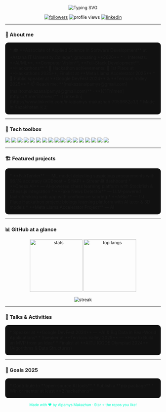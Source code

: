 <!--
⭐ GitHub Profile README for MakazhanAlpamys
-->

<p align="center">
  <img src="https://readme-typing-svg.herokuapp.com?size=26&duration=3800&color=00ffcc&center=true&vCenter=true&width=700&lines=Hi+there!+I'm+Alpamys+Makazhan+(@MakazhanAlpamys);Computer+Science+Student;AI+%26+Full-Stack+Developer;Welcome+to+my+GitHub+%F0%9F%91%8B" alt="Typing SVG" />
</p>

<p align="center">
  <a href="https://github.com/MakazhanAlpamys?tab=followers"><img src="https://img.shields.io/github/followers/MakazhanAlpamys?label=Followers&style=for-the-badge&color=0ff" alt="followers"></a>
  <img src="https://komarev.com/ghpvc/?username=MakazhanAlpamys&style=for-the-badge&color=0ff" alt="profile views"/>
  <a href="https://www.linkedin.com/in/alpamys-makazhan-7059682a3/"><img src="https://img.shields.io/badge/LinkedIn-Alpamys-00ffcc?style=for-the-badge" alt="linkedin"></a>
</p>

---

### 👋 About me

<div style="background-color:#111; padding:15px; border-radius:10px;">
* 🎓 **Associate of Applied Science in Software Development** at *Astana IT University College*, graduating **2026**  
* 💡 Interests: **AI/ML**, **Computer Vision**, **Full‑Stack Development**, **Hackathons**  
* 🚀 Hackathon achievements: 🥇 1st Place at **Hackathons 2025**, Finalist at **Meta Llama Accelerator 2025**  
* 🎤 Public speaker at **Google DevFest 2024** & **Terricon Valley 2025**  
* 📫 Reach me: **[makazanalpamys@gmail.com](mailto:makazanalpamys@gmail.com)** · **[@Th1men](https://t.me/Th1men)** · [LinkedIn](https://www.linkedin.com/in/alpamys-makazhan-7059682a3/)  
* Made in Kazakhstan 🇰🇿 
</div>

---

### 🧰 Tech toolbox

<p>
  <img src="https://img.shields.io/badge/Python-3776AB?logo=python&logoColor=white&style=for-the-badge"/>
  <img src="https://img.shields.io/badge/C%23-239120?logo=csharp&logoColor=white&style=for-the-badge"/>
  <img src="https://img.shields.io/badge/Java-007396?logo=java&logoColor=white&style=for-the-badge"/>
  <img src="https://img.shields.io/badge/JavaScript-F7DF1E?logo=javascript&logoColor=black&style=for-the-badge"/>
  <img src="https://img.shields.io/badge/TypeScript-3178C6?logo=typescript&logoColor=white&style=for-the-badge"/>
  <img src="https://img.shields.io/badge/Dart-0175C2?logo=dart&logoColor=white&style=for-the-badge"/>
  <img src="https://img.shields.io/badge/Flutter-02569B?logo=flutter&logoColor=white&style=for-the-badge"/>
  <img src="https://img.shields.io/badge/React-20232A?logo=react&logoColor=61DAFB&style=for-the-badge"/>
  <img src="https://img.shields.io/badge/Node.js-339933?logo=nodedotjs&logoColor=white&style=for-the-badge"/>
  <img src="https://img.shields.io/badge/PostgreSQL-4169E1?logo=postgresql&logoColor=white&style=for-the-badge"/>
  <img src="https://img.shields.io/badge/MongoDB-47A248?logo=mongodb&logoColor=white&style=for-the-badge"/>
  <img src="https://img.shields.io/badge/OpenCV-5C3EE8?logo=opencv&logoColor=white&style=for-the-badge"/>
  <img src="https://img.shields.io/badge/TensorFlow-FF6F00?logo=tensorflow&logoColor=white&style=for-the-badge"/>
  <img src="https://img.shields.io/badge/PyTorch-EE4C2C?logo=pytorch&logoColor=white&style=for-the-badge"/>
  <img src="https://img.shields.io/badge/Scikit--learn-F7931E?logo=scikitlearn&logoColor=white&style=for-the-badge"/>
  <img src="https://img.shields.io/badge/Docker-2496ED?logo=docker&logoColor=white&style=for-the-badge"/>
  <img src="https://img.shields.io/badge/Streamlit-FF4B4B?logo=streamlit&logoColor=white&style=for-the-badge"/>
</p>

---

### 🏗️ Featured projects

<div style="background-color:#111; padding:15px; border-radius:10px;">
* **FairTender** — ML model detecting suspicious procurements with 96.1% accuracy (XGBoost + SHAP) + Streamlit dashboard  
* **Chess.AI** — AI‑powered chess learning platform with Stockfish & Chess.js integration  
* **Fake News Detector** — LLM‑powered fact‑checking web app with confidence scoring  
* **AiBio** — 1st Place Hackathon project: biology learning platform with AI tutor & 3D models  
* **Meta Llama Accelerator Project** — AI  
</div>

---

### 📊 GitHub at a glance

<p align="center">
  <img height="170" src="https://github-readme-stats.vercel.app/api?username=MakazhanAlpamys&show_icons=true&hide_border=true&theme=dark" alt="stats" />
  <img height="170" src="https://github-readme-stats.vercel.app/api/top-langs/?username=MakazhanAlpamys&layout=compact&hide_border=true&theme=dark" alt="top langs" />
</p>

<p align="center">
  <img src="https://streak-stats.demolab.com?user=MakazhanAlpamys&hide_border=true&theme=dark" alt="streak" />
</p>

---

### 🎤 Talks & Activities

<div style="background-color:#111; padding:15px; border-radius:10px;">
* Speaker at **Google DevFest 2024** — *AI & Big Data in Real‑World Applications*  
* Speaker at **Terricon Valley 2025** — *How to Build an MVP from an Idea*  
* Finalist at **AITU ICODE Olympiad 2024** (Algorithms & Data Structures)  
</div>

---

### 🧭 Goals 2025

<div style="background-color:#111; padding:15px; border-radius:10px;">
* Contribute to **open‑source AI tools**  
* Publish a **pip package**  
* Win or mentor at least **2 hackathons**  
</div>

<p align="center">
  <sub style="color:#00ffcc;">Made with ❤️ by Alpamys Makazhan · Star ⭐ the repos you like!</sub>
</p>
